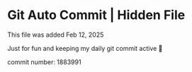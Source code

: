 # Git Auto Commit | Hidden File

This file was added Feb 12, 2025

Just for fun and keeping my daily git commit active 🤪

commit number: 1883991
